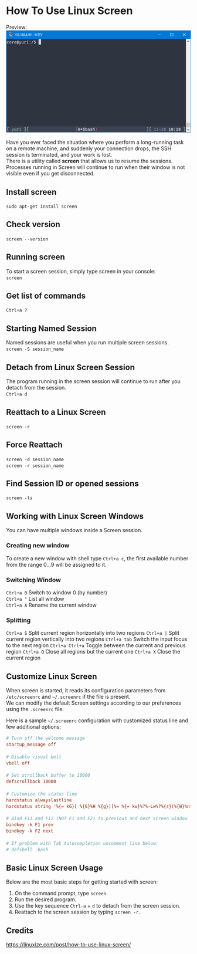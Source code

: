 # How To Use Linux Screen
Preview:  
![Demo 01](./screenshot.png?raw=true)

Have you ever faced the situation where you perform a long-running task on a remote machine, and suddenly your connection drops, the SSH session is terminated, and your work is lost.  
There is a utility called **screen** that allows us to resume the sessions.  
Processes running in Screen will continue to run when their window is not visible even if you get disconnected.

## Install screen
`sudo apt-get install screen`

## Check version
`screen --version`

## Running screen
To start a screen session, simply type screen in your console:  
`screen`

## Get list of commands
`Ctrl+a ?`

## Starting Named Session
Named sessions are useful when you run multiple screen sessions.  
`screen -S session_name`

## Detach from Linux Screen Session
The program running in the screen session will continue to run after you detach from the session.  
`Ctrl+a d`

## Reattach to a Linux Screen
`screen -r`

## Force Reattach
`screen -d session_name`  
`screen -r session_name`

## Find Session ID or opened sessions
`screen -ls`

## Working with Linux Screen Windows
You can have multiple windows inside a Screen session.  
### Creating new window
To create a new window with shell type `Ctrl+a c`, the first available number from the range 0...9 will be assigned to it.
### Switching Window
`Ctrl+a 0` Switch to window 0 (by number)  
`Ctrl+a "` List all window  
`Ctrl+a A` Rename the current window
### Splitting
`Ctrl+a S` Split current region horizontally into two regions
`Ctrl+a |` Split current region vertically into two regions
`Ctrl+a tab` Switch the input focus to the next region
`Ctrl+a Ctrl+a` Toggle between the current and previous region
`Ctrl+a Q` Close all regions but the current one
`Ctrl+a X` Close the current region

## Customize Linux Screen
When screen is started, it reads its configuration parameters from `/etc/screenrc` and `~/.screenrc` if the file is present.  
We can modify the default Screen settings according to our preferences using the `.screenrc` file.  

Here is a sample `~/.screenrc` configuration with customized status line and few additional options:
```conf
# Turn off the welcome message
startup_message off

# Disable visual bell
vbell off

# Set scrollback buffer to 10000
defscrollback 10000

# Customize the status line
hardstatus alwayslastline
hardstatus string '%{= kG}[ %{G}%H %{g}][%= %{= kw}%?%-Lw%?%{r}(%{W}%n*%f%t%?(%u)%?%{r})%{w}%?%+Lw%?%?%= %{g}][%{B} %m-%d %{W}%c %{g}]'

# Bind F11 and F12 (NOT F1 and F2) to previous and next screen window
bindkey -k F1 prev
bindkey -k F2 next

# If problem with Tab Autocompletion uncomment line below:
# defshell -bash
```

## Basic Linux Screen Usage
Below are the most basic steps for getting started with screen:
1. On the command prompt, type `screen`.
2. Run the desired program.
3. Use the key sequence `Ctrl-a` + `d` to detach from the screen session.
4. Reattach to the screen session by typing `screen -r`.

## Credits
https://linuxize.com/post/how-to-use-linux-screen/  
